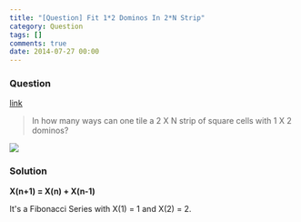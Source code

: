 ```yaml
---
title: "[Question] Fit 1*2 Dominos In 2*N Strip"
category: Question
tags: []
comments: true
date: 2014-07-27 00:00
---
```



### Question

[link](http://tech-queries.blogspot.sg/2011/07/fit-12-dominos-in-2n-strip.html)

> In how many ways can one tile a 2 X N strip of square cells with 1 X 2 dominos?

![](/images/Dominos.png)

### Solution

**X(n+1) = X(n) + X(n-1)**

It's a Fibonacci Series with X(1) = 1 and X(2) = 2.
